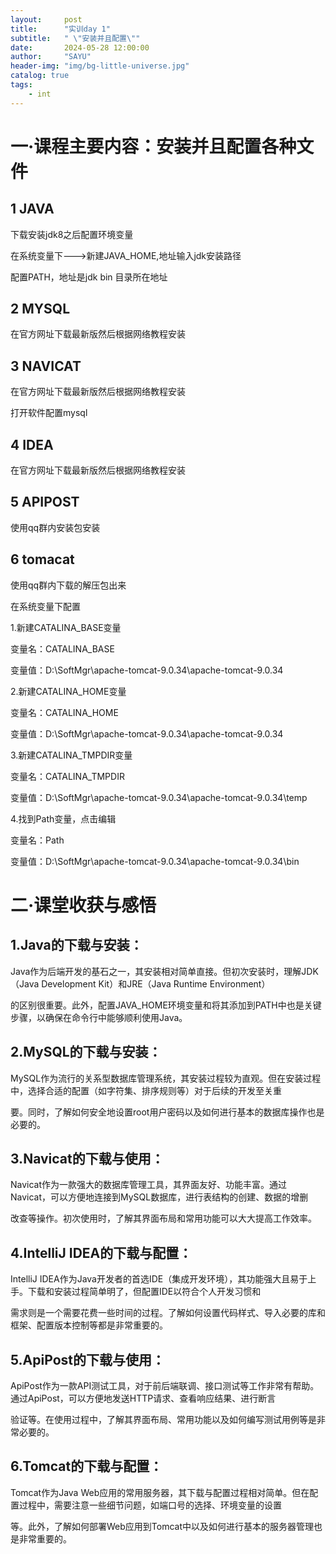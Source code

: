 ```yaml
---
layout:     post
title:      "实训day 1"
subtitle:   " \"安装并且配置\""
date:       2024-05-28 12:00:00
author:     "SAYU"
header-img: "img/bg-little-universe.jpg"
catalog: true
tags:
    - int
---
```


# 一·课程主要内容：安装并且配置各种文件

## 1 JAVA

下载安装jdk8之后配置环境变量

在系统变量下--->新建JAVA_HOME,地址输入jdk安装路径

配置PATH，地址是jdk bin 目录所在地址	

## 2 MYSQL

在官方网址下载最新版然后根据网络教程安装

## 3 NAVICAT

在官方网址下载最新版然后根据网络教程安装

打开软件配置mysql

## 4 IDEA

在官方网址下载最新版然后根据网络教程安装

## 5 APIPOST

使用qq群内安装包安装

## 6 tomacat

使用qq群内下载的解压包出来

在系统变量下配置

1.新建CATALINA_BASE变量

变量名：CATALINA_BASE

变量值：D:\SoftMgr\apache-tomcat-9.0.34\apache-tomcat-9.0.34

2.新建CATALINA_HOME变量

变量名：CATALINA_HOME

变量值：D:\SoftMgr\apache-tomcat-9.0.34\apache-tomcat-9.0.34

3.新建CATALINA_TMPDIR变量

变量名：CATALINA_TMPDIR

变量值：D:\SoftMgr\apache-tomcat-9.0.34\apache-tomcat-9.0.34\temp

4.找到Path变量，点击编辑

变量名：Path

变量值：D:\SoftMgr\apache-tomcat-9.0.34\apache-tomcat-9.0.34\bin

# 二·课堂收获与感悟

## 1.Java的下载与安装：

Java作为后端开发的基石之一，其安装相对简单直接。但初次安装时，理解JDK（Java Development Kit）和JRE（Java Runtime Environment）

的区别很重要。此外，配置JAVA_HOME环境变量和将其添加到PATH中也是关键步骤，以确保在命令行中能够顺利使用Java。

## 2.MySQL的下载与安装：

MySQL作为流行的关系型数据库管理系统，其安装过程较为直观。但在安装过程中，选择合适的配置（如字符集、排序规则等）对于后续的开发至关重

要。同时，了解如何安全地设置root用户密码以及如何进行基本的数据库操作也是必要的。

## 3.Navicat的下载与使用：

Navicat作为一款强大的数据库管理工具，其界面友好、功能丰富。通过Navicat，可以方便地连接到MySQL数据库，进行表结构的创建、数据的增删

改查等操作。初次使用时，了解其界面布局和常用功能可以大大提高工作效率。

## 4.IntelliJ IDEA的下载与配置：

IntelliJ IDEA作为Java开发者的首选IDE（集成开发环境），其功能强大且易于上手。下载和安装过程简单明了，但配置IDE以符合个人开发习惯和

需求则是一个需要花费一些时间的过程。了解如何设置代码样式、导入必要的库和框架、配置版本控制等都是非常重要的。

## 5.ApiPost的下载与使用：

ApiPost作为一款API测试工具，对于前后端联调、接口测试等工作非常有帮助。通过ApiPost，可以方便地发送HTTP请求、查看响应结果、进行断言

验证等。在使用过程中，了解其界面布局、常用功能以及如何编写测试用例等是非常必要的。

## 6.Tomcat的下载与配置：

Tomcat作为Java Web应用的常用服务器，其下载与配置过程相对简单。但在配置过程中，需要注意一些细节问题，如端口号的选择、环境变量的设置

等。此外，了解如何部署Web应用到Tomcat中以及如何进行基本的服务器管理也是非常重要的。
